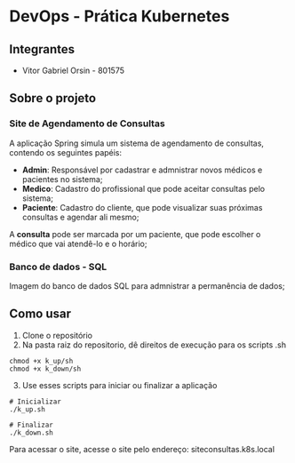 # DevOps - Prática Kubernetes
## Integrantes
- Vitor Gabriel Orsin - 801575


## Sobre o projeto
### Site de Agendamento de Consultas
A aplicação Spring simula um sistema de agendamento de consultas, contendo os seguintes papéis:
- **Admin**: Responsável por cadastrar e admnistrar novos médicos e pacientes no sistema;
- **Medico**: Cadastro do profissional que pode aceitar consultas pelo sistema;
- **Paciente**: Cadastro do cliente, que pode visualizar suas próximas consultas e agendar ali mesmo;
  
A **consulta** pode ser marcada por um paciente, que pode escolher o médico que vai atendê-lo e o horário;

### Banco de dados - SQL
Imagem do banco de dados SQL para admnistrar a permanência de dados;

## Como usar
1. Clone o repositório
2. Na pasta raiz do repositorio, dê direitos de execução para os scripts .sh
```
chmod +x k_up/sh
chmod +x k_down/sh
```
3. Use esses scripts para iniciar ou finalizar a aplicação
```
# Inicializar
./k_up.sh

# Finalizar
./k_down.sh
```
Para acessar o site, acesse o site pelo endereço: siteconsultas.k8s.local 

